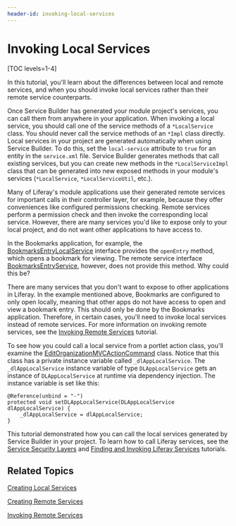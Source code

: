 ```yaml
---
header-id: invoking-local-services
---
```


# Invoking Local Services

[TOC levels=1-4]

In this tutorial, you'll learn about the differences between local and remote
services, and when you should invoke local services rather than their remote
service counterparts.

Once Service Builder has generated your module project's services, you can call
them from anywhere in your application. When invoking a local service, you
should call one of the service methods of a `*LocalService` class. You should
never call the service methods of an `*Impl` class directly. Local services in
your project are generated automatically when using Service Builder. To do this,
set the `local-service` attribute to `true` for an entity in the `service.xml`
file. Service Builder generates methods that call existing services, but you can
create new methods in the `*LocalServiceImpl` class that can be generated into
new exposed methods in your module's services (`*LocalService`,
`*LocalServiceUtil`, etc.).

Many of Liferay's module applications use their generated remote services for
important calls in their controller layer, for example, because they offer
conveniences like configured permissions checking. Remote services perform a
permission check and then invoke the corresponding local service. However, there
are many services you'd like to expose only to your local project, and do not
want other applications to have access to.

In the Bookmarks application, for example, the
[BookmarksEntryLocalService](https://github.com/liferay/liferay-portal/blob/7.0.6-ga7/modules/apps/collaboration/bookmarks/bookmarks-api/src/main/java/com/liferay/bookmarks/service/BookmarksEntryLocalService.java)
interface provides the `openEntry` method, which opens a bookmark for viewing.
The remote service interface
[BookmarksEntryService](https://github.com/liferay/liferay-portal/blob/7.0.6-ga7/modules/apps/collaboration/bookmarks/bookmarks-api/src/main/java/com/liferay/bookmarks/service/BookmarksEntryService.java),
however, does not
provide this method. Why could this be?

There are many services that you don't want to expose to other applications in
Liferay. In the example mentioned above, Bookmarks are configured to only open
locally, meaning that other apps do not have access to open and view a bookmark
entry. This should only be done by the Bookmarks application. Therefore, in
certain cases, you'll need to invoke local services instead of remote services.
For more information on invoking remote services, see the
[Invoking Remote Services](/docs/7-0/tutorials/-/knowledge_base/t/invoking-remote-services)
tutorial.

To see how you could call a local service from a portlet action class, you'll
examine the
[EditOrganizationMVCActionCommand](https://github.com/liferay/liferay-portal/blob/7.0.6-ga7/modules/apps/foundation/users-admin/users-admin-web/src/main/java/com/liferay/users/admin/web/portlet/action/EditOrganizationMVCActionCommand.java)
class. Notice that this class has a private instance variable called
`_dlAppLocalService`. The `_dlAppLocalService` instance variable of type
`DLAppLocalService` gets an instance of `DLAppLocalService` at runtime via
dependency injection. The instance variable is set like this:

    @Reference(unbind = "-")
    protected void setDLAppLocalService(DLAppLocalService dlAppLocalService) {
        _dlAppLocalService = dlAppLocalService;
    }

This tutorial demonstrated how you can call the local services generated by
Service Builder in your project. To learn how to call Liferay services, see the
[Service Security Layers](/docs/7-0/tutorials/-/knowledge_base/t/service-security-layers)
and
[Finding and Invoking Liferay Services](/docs/7-0/tutorials/-/knowledge_base/t/finding-and-invoking-liferay-services)
tutorials.

## Related Topics

[Creating Local Services](/docs/7-0/tutorials/-/knowledge_base/t/creating-local-services)

[Creating Remote Services](/docs/7-0/tutorials/-/knowledge_base/t/creating-remote-services)

[Invoking Remote Services](/docs/7-0/tutorials/-/knowledge_base/t/invoking-remote-services)


